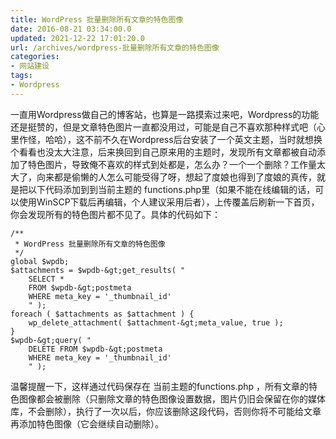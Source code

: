 ```yaml
---
title: WordPress 批量删除所有文章的特色图像
date: 2016-08-21 03:34:00.0
updated: 2021-12-22 17:01:20.0
url: /archives/wordpress-批量删除所有文章的特色图像
categories: 
- 网站建设
tags: 
- Wordpress
---
```


<p>一直用Wordpress做自己的博客站，也算是一路摸索过来吧，Wordpress的功能还是挺赞的，但是文章特色图片一直都没用过，可能是自己不喜欢那种样式吧（心里作怪，哈哈），这不前不久在Wordpress后台安装了一个英文主题，当时就想换个看看也没太大注意，后来换回到自己原来用的主题时，发现所有文章都被自动添加了特色图片，导致俺不喜欢的样式到处都是，怎么办？一个一个删除？工作量太大了，向来都是偷懒的人怎么可能受得了呀，想起了度娘也得到了度娘的真传，就是把以下代码添加到到当前主题的 functions.php里（如果不能在线编辑的话，可以使用WinSCP下载后再编辑，个人建议采用后者），上传覆盖后刷新一下首页，你会发现所有的特色图片都不见了。具体的代码如下：</p><pre><code class="lang-php">/**
 * WordPress 批量删除所有文章的特色图像
 */
global $wpdb;
$attachments = $wpdb-&amp;gt;get_results( &quot;
    SELECT *
    FROM $wpdb-&amp;gt;postmeta
    WHERE meta_key = '_thumbnail_id'
    &quot; );
foreach ( $attachments as $attachment ) {
    wp_delete_attachment( $attachment-&amp;gt;meta_value, true );
}
$wpdb-&amp;gt;query( &quot;
    DELETE FROM $wpdb-&amp;gt;postmeta
    WHERE meta_key = '_thumbnail_id'
    &quot; );</code></pre><p>温馨提醒一下，这样通过代码保存在 当前主题的functions.php ，所有文章的特色图像都会被删除（只删除文章的特色图像设置数据，图片仍旧会保留在你的媒体库，不会删除），执行了一次以后，你应该删除这段代码，否则你将不可能给文章再添加特色图像（它会继续自动删除）。</p>
